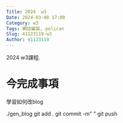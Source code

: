 ```yaml
---
Title: 2024  w3
Date: 2024-03-08 17:00
Category: w3
Tags: 網誌編寫, pelican
Slug: 41123119-w3
Author: 41123119
---
```


2024 w3課程.

<!-- PELICAN_END_SUMMARY -->

# 今完成事項
<p>學習如何改blog</p>
./gen_blog
git add .
git commit -m" "
git push
